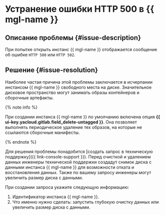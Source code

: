 # Устранение ошибки HTTP 500 в {{ mgl-name }}


## Описание проблемы {#issue-description}

При попытке открыть инстанс {{ mgl-name }} отображается сообщение об ошибке `HTTP 500` или `HTTP 502`.

## Решение {#issue-resolution}

Наиболее частая причина этой проблемы заключается в исчерпании инстансом {{ mgl-name }} свободного места на диске. Значительное дисковое пространство могут занимать образы контейнеров и сборочные артефакты.

{% note info %}

При создании инстанса {{ mgl-name }} по умолчанию включена опция **{{ ui-key.yacloud.gitlab.field_delete-untagged }}**. Она позволяет выполнять периодическое удаление тех образов, на которые не ссылаются сборочные манифесты.

{% endnote %}

Для решения проблемы понадобится [создать запрос в техническую поддержку]({{ link-console-support }}). Перед очисткой и удалением данных инженеры технической поддержки создадут снимок диска с данными инстанса {{ mgl-name }} для возможности отката и восстановления данных. Также по вашему запросу инженеры могут увеличить размер диска с данными.

При создании запроса укажите следующую информацию:

1. Идентификатор инстанса {{ mgl-name }}.
1. Что именно нужно сделать: запустить глубокую очистку данных или увеличить размер диска с данными.
